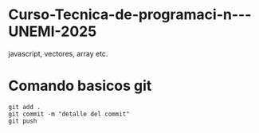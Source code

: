 # Curso-Tecnica-de-programaci-n---UNEMI-2025
javascript, vectores, array etc.

# Comando basicos git
    git add .
    git commit -m "detalle del commit"
    git push

